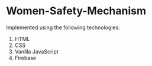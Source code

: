 # Women-Safety-Mechanism
Implemented using the following technologies:
  1. HTML
  2. CSS
  3. Vanilla JavaScript
  4. Firebase
